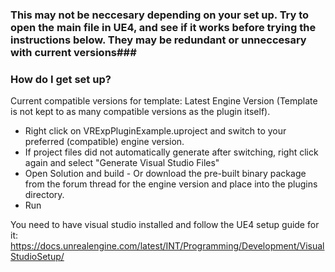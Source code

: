 ### This may not be neccesary depending on your set up. Try to open the main file in UE4, and see if it works before trying the instructions below. They may be redundant or unneccesary with current versions###


### How do I get set up? ###

Current compatible versions for template: Latest Engine Version (Template is not kept to as many compatible versions as the plugin itself).

* Right click on VRExpPluginExample.uproject and switch to your preferred (compatible) engine version.
* If project files did not automatically generate after switching, right click again and select "Generate Visual Studio Files"
* Open Solution and build - Or download the pre-built binary package from the forum thread for the engine version and place into the plugins directory.
* Run

You need to have visual studio installed and follow the UE4 setup guide for it: https://docs.unrealengine.com/latest/INT/Programming/Development/VisualStudioSetup/


